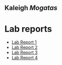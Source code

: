 

## **Kaleigh** ***Mogatas***

# Lab reports

- [Lab Report 1](https://kmogatas.github.io/cse15l-lab-reports/lab-report-1-week-2.html)
- [Lab Report 2](https://kmogatas.github.io/cse15l-lab-reports/lab-report-2.html)
- [Lab Report 3](https://kmogatas.github.io/cse15l-lab-reports/lab-report-3.html)
- [Lab Report 4](https://kmogatas.github.io/cse15l-lab-reports/lab-report-4.html)

